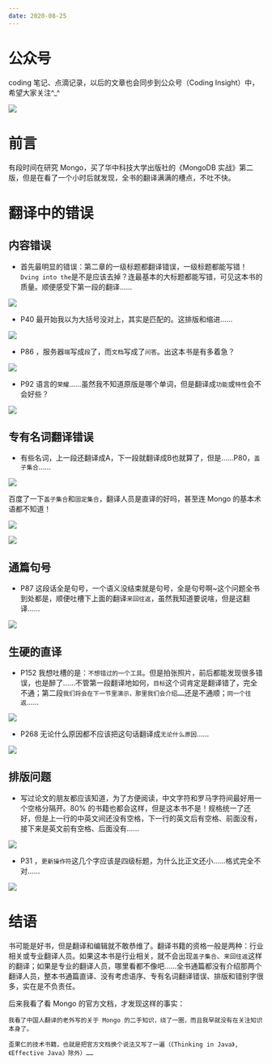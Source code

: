 ```yaml
---
date: 2020-08-25
---
```


# 公众号

coding 笔记、点滴记录，以后的文章也会同步到公众号（Coding Insight）中，希望大家关注^_^

![](http://yano.oss-cn-beijing.aliyuncs.com/2019-07-29-qrcode_for_gh_a26ce4572791_258.jpg)

# 前言

有段时间在研究 Mongo，买了华中科技大学出版社的《MongoDB 实战》第二版，但是在看了一个小时后就发现，全书的翻译满满的槽点，不吐不快。

# 翻译中的错误

## 内容错误

- 首先最明显的错误：第二章的一级标题都翻译错误，一级标题都能写错！`Dving into the`是不是应该去掉？连最基本的大标题都能写错，可见这本书的质量。顺便感受下第一段的翻译……

![](http://yano.oss-cn-beijing.aliyuncs.com/2020-08-25-022313.jpg)

-  P40 最开始我以为大括号没对上，其实是匹配的。这排版和缩进……

![](http://yano.oss-cn-beijing.aliyuncs.com/2020-08-25-022403.jpg)

- P86 ，服务器`端`写成`段`了，而`文档`写成了`问答`。出这本书是有多着急？

![](http://yano.oss-cn-beijing.aliyuncs.com/2020-08-25-022420.jpg)

- P92 语言的`荣耀`……虽然我不知道原版是哪个单词，但是翻译成`功能`或`特性`会不会好些？

![](http://yano.oss-cn-beijing.aliyuncs.com/2020-08-25-022432.jpg)

## 专有名词翻译错误

- 有些名词，上一段还翻译成A，下一段就翻译成B也就算了，但是……P80，`盖子集合`……

![](http://yano.oss-cn-beijing.aliyuncs.com/2020-08-25-022446.jpg)

百度了一下`盖子集合`和`固定集合`，翻译人员是直译的好吗，甚至连 Mongo 的基本术语都不知道！

![](http://yano.oss-cn-beijing.aliyuncs.com/2020-08-25-022501.jpg)

![](http://yano.oss-cn-beijing.aliyuncs.com/2020-08-25-022513.jpg)

## 通篇句号

- P87 这段话全是句号，一个语义没结束就是句号，全是句号啊~这个问题全书到处都是，顺便吐槽下上面的翻译`来回往返`，虽然我知道要说啥，但是这翻译……

![](http://yano.oss-cn-beijing.aliyuncs.com/2020-08-25-022525.jpg)

## 生硬的直译

- P152 我想吐槽的是：`不想错过的一个工具`。但是拍张照片，前后都能发现很多错误，也是醉了……不管第一段翻译地如何，`目标`这个词肯定是翻译错了，完全不通；第二段`我们将会在下一节里演示，那里我们会介绍……`还是不通顺；`同一个往返`……

![](http://yano.oss-cn-beijing.aliyuncs.com/2020-08-25-022539.jpg)

- P268 无论什么原因都不应该把这句话翻译成`无论什么原因`……

![](http://yano.oss-cn-beijing.aliyuncs.com/2020-08-25-022551.jpg)

## 排版问题

- 写过论文的朋友都应该知道，为了方便阅读，中文字符和罗马字符间最好用一个空格分隔开。80% 的书籍也都会这样，但是这本书不是！规格统一了还好，但是上一行的中英文间还没有空格，下一行的英文后有空格、前面没有，接下来是英文前有空格、后面没有……

![](http://yano.oss-cn-beijing.aliyuncs.com/2020-08-25-022610.jpg)

- P31 ，`更新操作符`这几个字应该是四级标题，为什么比正文还小……格式完全不对……

![](http://yano.oss-cn-beijing.aliyuncs.com/2020-08-25-022641.jpg)

# 结语

书可能是好书，但是翻译和编辑就不敢恭维了。翻译书籍的资格一般是两种：行业相关或专业翻译人员。如果这本书是行业相关，就不会出现`盖子集合`、`来回往返`这样的翻译；如果是专业的翻译人员，哪里看都不像吧……全书通篇都没有介绍那两个翻译人员，整本书通篇直译、没有考虑语序、专有名词翻译错误、排版和错别字很多，实在是不负责任。

后来我看了看 Mongo 的官方文档，才发现这样的事实：

    我看了中国人翻译的老外写的关于 Mongo 的二手知识，绕了一圈，而且我早就没有在关注知识本身了。
    
    歪果仁的技术书籍，也就是把官方文档换个说法又写了一遍（《Thinking in Java》, 《Effective Java》除外）……
